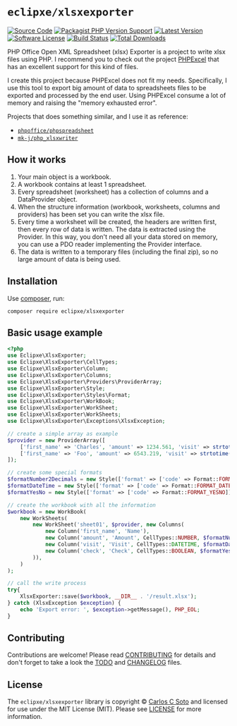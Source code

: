 # `eclipxe/xlsxexporter`

[![Source Code][badge-source]][source]
[![Packagist PHP Version Support][badge-php-version]][php-version]
[![Latest Version][badge-release]][release]
[![Software License][badge-license]][license]
[![Build Status][badge-build]][build]
[![Total Downloads][badge-downloads]][downloads]

PHP Office Open XML Spreadsheet (xlsx) Exporter is a project to write xlsx files using PHP.
I recommend you to check out the project [PHPExcel](https://github.com/PHPOffice/PHPExcel)
that has an excellent support for this kind of files.

I create this project because PHPExcel does not fit my needs.
Specifically, I use this tool to export big amount of data to spreadsheets
files to be exported and processed by the end user.
Using PHPExcel consume a lot of memory and raising the "memory exhausted error".

Projects that does something similar, and I use it as reference:

 - [`phpoffice/phpspreadsheet`](https://github.com/PHPOffice/PhpSpreadsheet)
 - [`mk-j/php_xlsxwriter`](https://github.com/mk-j/PHP_XLSXWriter)

## How it works

1. Your main object is a workbook.
2. A workbook contains at least 1 spreadsheet.
3. Every spreadsheet (worksheet) has a collection of columns and a DataProvider object.
4. When the structure information (workbook, worksheets, columns and providers) has been set you can write the xlsx file.
5. Every time a worksheet will be created, the headers are written first, then every row of data is written. The data is extracted using the Provider. In this way, you don't need all your data stored on memory, you can use a PDO reader implementing the Provider interface.
6. The data is written to a temporary files (including the final zip), so no large amount of data is being used.

## Installation

Use [composer](https://getcomposer.org/), run:
 
```shell
composer require eclipxe/xlsxexporter
```

## Basic usage example

```php
<?php
use Eclipxe\XlsxExporter;
use Eclipxe\XlsxExporter\CellTypes;
use Eclipxe\XlsxExporter\Column;
use Eclipxe\XlsxExporter\Columns;
use Eclipxe\XlsxExporter\Providers\ProviderArray;
use Eclipxe\XlsxExporter\Style;
use Eclipxe\XlsxExporter\Styles\Format;
use Eclipxe\XlsxExporter\WorkBook;
use Eclipxe\XlsxExporter\WorkSheet;
use Eclipxe\XlsxExporter\WorkSheets;
use Eclipxe\XlsxExporter\Exceptions\XlsxException;

// create a simple array as example
$provider = new ProviderArray([
    ['first_name' => 'Charles', 'amount' => 1234.561, 'visit' => strtotime('2014-01-13 13:14:15'), 'check' => 1],
    ['first_name' => 'Foo', 'amount' => 6543.219, 'visit' => strtotime('2014-12-31 23:59:59'), 'check' => 0],
]);

// create some special formats
$formatNumber2Decimals = new Style(['format' => ['code' => Format::FORMAT_COMMA_2DECS]]);
$formatDateTime = new Style(['format' => ['code' => Format::FORMAT_DATE_YMDHM]]);
$formatYesNo = new Style(['format' => ['code' => Format::FORMAT_YESNO]]);

// create the workbook with all the information
$workbook = new WorkBook(
    new WorkSheets(
        new WorkSheet('sheet01', $provider, new Columns(
            new Column('first_name', 'Name'),
            new Column('amount', 'Amount', CellTypes::NUMBER, $formatNumber2Decimals),
            new Column('visit', 'Visit', CellTypes::DATETIME, $formatDateTime),
            new Column('check', 'Check', CellTypes::BOOLEAN, $formatYesNo),
        )),
    )
);

// call the write process
try{
    XlsxExporter::save($workbook, __DIR__ . '/result.xlsx');
} catch (XlsxException $exception) {
    echo 'Export error: ', $exception->getMessage(), PHP_EOL;
}
```

## Contributing

Contributions are welcome! Please read [CONTRIBUTING][] for details
and don't forget to take a look the [TODO][] and [CHANGELOG][] files.

## License

The `eclipxe/xlsxexporter` library is copyright © [Carlos C Soto](https://eclipxe.com.mx/)
and licensed for use under the MIT License (MIT). Please see [LICENSE][] for more information.

[contributing]: https://github.com/eclipxe13/XlsxExporter/blob/main/CONTRIBUTING.md
[changelog]: https://github.com/eclipxe13/XlsxExporter/blob/main/docs/CHANGELOG.md
[todo]: https://github.com/eclipxe13/XlsxExporter/blob/main/docs/TODO.md

[source]: https://github.com/eclipxe13/XlsxExporter
[php-version]: https://packagist.org/packages/eclipxe/xlsxexporter
[release]: https://github.com/eclipxe13/XlsxExporter/releases
[license]: https://github.com/eclipxe13/XlsxExporter/blob/main/LICENSE
[build]: https://github.com/eclipxe13/XlsxExporter/actions/workflows/build.yml?query=branch:main
[downloads]: https://packagist.org/packages/eclipxe/xlsxexporter

[badge-source]: http://img.shields.io/badge/source-eclipxe13/XlsxExporter-blue.svg?style=flat-square
[badge-php-version]: https://img.shields.io/packagist/php-v/eclipxe/xlsxexporter?logo=php
[badge-release]: https://img.shields.io/github/release/eclipxe13/XlsxExporter.svg?style=flat-square
[badge-license]: https://img.shields.io/github/license/eclipxe13/XlsxExporter.svg?style=flat-square
[badge-build]: https://img.shields.io/github/actions/workflow/status/eclipxe13/XlsxExporter/build.yml?branch=main&style=flat-square
[badge-downloads]: https://img.shields.io/packagist/dt/eclipxe/xlsxexporter.svg?style=flat-square
